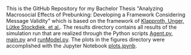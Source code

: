 This is the GitHub Repository for my Bachelor Thesis "Analyzing Macrosocial Effects of Prebunking: Developing a Framework Considering Message Validity" which is based on the framework of [Klapproth, Unger, Lütke Stockdiek, et al.](https://github.com/mshunger/prebunking_HICSS/tree/main). The results directory contains all results of the simulation run that are realized through the Python scripts [Agent.py](https://github.com/bastwu/prebunking_simulation/blob/main/Agent.py), [main.py](https://github.com/bastwu/prebunking_simulation/blob/main/main.py) and [runModel.py](https://github.com/bastwu/prebunking_simulation/blob/main/runModel.py). The plots in the figures directory were accomplished with the Jupyter Notebook [plots.jpynb](https://github.com/bastwu/prebunking_simulation/blob/main/plots.ipynb).
